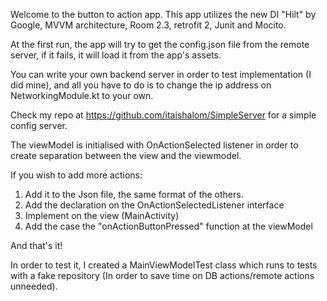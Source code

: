 Welcome to the button to action app.
This app utilizes the new DI "Hilt" by Google,
MVVM architecture,
Room 2.3,
retrofit 2,
Junit and Mocito.

At the first run, the app will try to get the config.json file from the remote server,
if it fails, it will load it from the app's assets.

You can write your own backend server in order to test implementation (I did mine), and all
you have to do is to change the ip address on NetworkingModule.kt to your own.

Check my repo at https://github.com/itaishalom/SimpleServer for a simple config server.

The viewModel is initialised with OnActionSelected listener in order to create separation between the view
and the viewmodel.

If you wish to add more actions:
1. Add it to the Json file, the same format of the others.
2. Add the declaration on the OnActionSelectedListener interface
3. Implement on the view (MainActivity)
4. Add the case the "onActionButtonPressed" function at the viewModel

And that's it!

In order to test it, I created a MainViewModelTest class which runs to tests with a fake repository (In order 
to save time on DB actions/remote actions unneeded).

